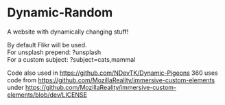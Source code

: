 # Dynamic-Random
A website with dynamically changing stuff!   

By default Flikr will be used.  
For unsplash prepend: ?unsplash  
For a custom subject: ?subject=cats,mammal  

Code also used in https://github.com/NDevTK/Dynamic-Pigeons
360 uses code from https://github.com/MozillaReality/immersive-custom-elements under https://github.com/MozillaReality/immersive-custom-elements/blob/dev/LICENSE
